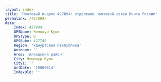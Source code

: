 ```yaml
---
layout: index
title: 'Почтовый индекс 427894: отделение почтовой связи Почты России'
permalink: /427894/
data:
    Index: 427894
    OPSName: Чемошур-Куюк
    OPSType: О
    OPSSubm: 427749
    Region: 'Удмуртская Республика'
    Autonom: ''
    Area: 'Алнашский район'
    City: Чемошур-Куюк
    City1: ''
    ActDate: '20060814'
    IndexOld: ''
---
```

